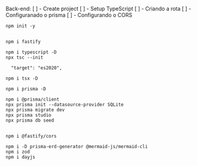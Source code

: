 Back-end:
[ ] - Create project
[ ] - Setup TypeScript
[ ] - Criando a rota
[ ] - Configuranado o prisma
[ ] - Configurando o CORS

```
npm init -y


npm i fastify

npm i typescript -D
npx tsc --init

  "target": "es2020",

npm i tsx -D

npm i prisma -D

npm i @prisma/client
npx prisma init --datasource-provider SQLite
npx prisma migrate dev
npx prisma studio
npx prisma db seed


npm i @fastify/cors

npm i -D prisma-erd-generator @mermaid-js/mermaid-cli
npm i zod
npm i dayjs
```
